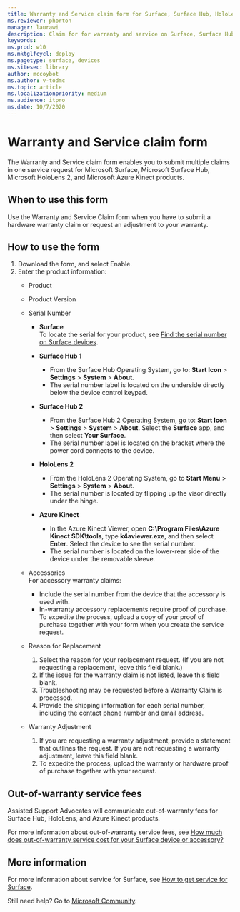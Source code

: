 ```yaml
---
title: Warranty and Service claim form for Surface, Surface Hub, HoloLens 2, and Azure Kinect
ms.reviewer: phorton
manager: laurawi
description: Claim for for warranty and service on Surface, Surface Hub, HoloLens 2,and Azure Kinect. 
keywords: 
ms.prod: w10
ms.mktglfcycl: deploy
ms.pagetype: surface, devices
ms.sitesec: library
author: mccoybot
ms.author: v-todmc
ms.topic: article
ms.localizationpriority: medium
ms.audience: itpro
ms.date: 10/7/2020
---
```


# Warranty and Service claim form

The Warranty and Service claim form enables you to submit multiple claims in one service request for Microsoft Surface, Microsoft Surface Hub, Microsoft HoloLens 2, and Microsoft Azure Kinect products.

## When to use this form

Use the Warranty and Service Claim form when you have to submit a hardware warranty claim or request an adjustment to your warranty.  

## How to use the form

1.	Download the form, and select Enable.
2.	Enter the product information:
    - Product
    - Product Version
    - Serial Number 
        - **Surface**<br/>
           To locate the serial for your product, see [Find the serial number on Surface devices](https://support.microsoft.com/help/4036293/surface-find-the-serial-number-on-surface).

       - **Surface Hub 1**
         - From the Surface Hub Operating System, go to: **Start Icon** > **Settings** > **System** > **About**. 
         - The serial number label is located on the underside directly below the device control keypad. 

       - **Surface Hub 2**
         - From the Surface Hub 2 Operating System, go to: **Start Icon** > **Settings** > **System** > **About**. Select the **Surface** app, and then select **Your Surface**.
         - The serial number label is located on the bracket where the power cord connects to the device.
       - **HoloLens 2**
         - From the HoloLens 2 Operating System, go to **Start Menu** > **Settings** > **System** > **About**.
         - The serial number is located by flipping up the visor directly under the hinge.
       - **Azure Kinect**
         - In the Azure Kinect Viewer, open **C:\Program Files\Azure Kinect SDK\tools**, type **k4aviewer.exe**, and then select **Enter**. Select the device to see the serial number. 
         - The serial number is located on the lower-rear side of the device under the removable sleeve.

    - Accessories<br/>
        For accessory warranty claims:
        - Include the serial number from the device that the accessory is used with.
        - In-warranty accessory replacements require proof of purchase. To expedite the process, upload a copy of your proof of purchase together with your form when you create the service request. 
    - Reason for Replacement
    
        1. Select the reason for your replacement request. (If you are not requesting a replacement, leave this field blank.)
        1. If the issue for the warranty claim is not listed, leave this field blank. 
        1. Troubleshooting may be requested before a Warranty Claim is processed.
        1. Provide the shipping information for each serial number, including the contact phone number and email address.
    - Warranty Adjustment
        1. If you are requesting a warranty adjustment, provide a statement that outlines the request. If you are not requesting a warranty adjustment, leave this field blank.
        2. To expedite the process, upload the warranty or hardware proof of purchase together with your request.

## Out-of-warranty service fees

Assisted Support Advocates will communicate out-of-warranty fees for Surface Hub, HoloLens, and Azure Kinect products.

For more information about out-of-warranty service fees, see [How much does out-of-warranty service cost for your Surface device or accessory?](https://support.microsoft.com/help/4563717)

## More information

For more information about service for Surface, see [How to get service for Surface](https://support.microsoft.com/help/4023527/surface-how-to-get-service-for-surface).


Still need help? Go to [Microsoft Community](https://answers.microsoft.com/).